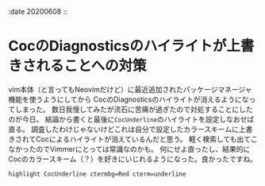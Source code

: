 :date 20200608
::

# CocのDiagnosticsのハイライトが上書きされることへの対策

vim本体（と言ってもNeovimだけど）に最近追加されたパッケージマネージャ機能を使うようにしてから
CocのDiagnosticsのハイライトが消えるようになってしまった。
数日我慢してみたが流石に苦痛が過ぎたので対処することにしたのが今日。
結論から書くと最後に`CocUnderline`のハイライトを設定しなおせば直る。
調査したわけじゃないけどこれは自分で設定したカラースキームに上書きされてCocによるハイライトが消えているんだと思う。
軽く検索しても出てこなかったのでVimmerにとっては常識なのかも。
何にせよ直ったし、結果的にCocのカラースキーム（？）を好きにいじれるようになった。良かったですね。
```
highlight CocUnderline ctermbg=Red cterm=underline
```
